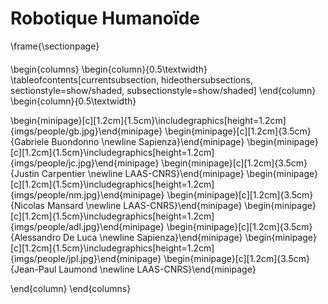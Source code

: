 # Robotique Humanoïde

\frame{\sectionpage}

####

\begin{columns}
\begin{column}{0.5\textwidth}
\tableofcontents[currentsubsection, hideothersubsections, sectionstyle=show/shaded, subsectionstyle=show/shaded]
\end{column}
\begin{column}{0.5\textwidth}

\begin{minipage}[c][1.2cm]{1.5cm}\includegraphics[height=1.2cm]{imgs/people/gb.jpg}\end{minipage}
\begin{minipage}[c][1.2cm]{3.5cm}{Gabriele Buondonno \newline Sapienza}\end{minipage}
\begin{minipage}[c][1.2cm]{1.5cm}\includegraphics[height=1.2cm]{imgs/people/jc.jpg}\end{minipage}
\begin{minipage}[c][1.2cm]{3.5cm}{Justin Carpentier \newline LAAS-CNRS}\end{minipage}
\begin{minipage}[c][1.2cm]{1.5cm}\includegraphics[height=1.2cm]{imgs/people/nm.jpg}\end{minipage}
\begin{minipage}[c][1.2cm]{3.5cm}{Nicolas Mansard \newline LAAS-CNRS}\end{minipage}
\begin{minipage}[c][1.2cm]{1.5cm}\includegraphics[height=1.2cm]{imgs/people/adl.jpg}\end{minipage}
\begin{minipage}[c][1.2cm]{3.5cm}{Alessandro De Luca \newline Sapienza}\end{minipage}
\begin{minipage}[c][1.2cm]{1.5cm}\includegraphics[height=1.2cm]{imgs/people/jpl.jpg}\end{minipage}
\begin{minipage}[c][1.2cm]{3.5cm}{Jean-Paul Laumond \newline LAAS-CNRS}\end{minipage}

\end{column}
\end{columns}

